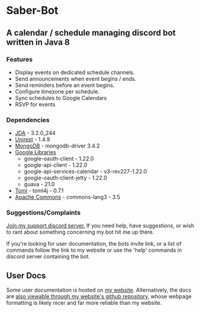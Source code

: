 
# Saber-Bot

## A calendar / schedule managing discord bot written in Java 8

### Features
+ Display events on dedicated schedule channels.
+ Send announcements when event begins / ends.
+ Send reminders before an event begins.
+ Configure timezone per schedule.
+ Sync schedules to Google Calendars
+ RSVP for events

### Dependencies

+ [JDA](https://github.com/DV8FromTheWorld/JDA) - 3.2.0_244
+ [Unirest](https://github.com/Mashape/unirest-java) - 1.4.9
+ [MongoDB](http://mongodb.github.io/mongo-java-driver/3.4/) - mongodb-driver 3.4.2
+ [Google Libraries]()
   + google-oauth-client - 1.22.0
   + google-api-client - 1.22.0
   + google-api-services-calendar - v3-rev227-1.22.0
   + google-oauth-client-jetty - 1.22.0
   + guava - 21.0
+ [Toml]() - toml4j - 0.7.1
+ [Apache Commons]() - commons-lang3 - 3.5

### Suggestions/Complaints

[Join my support discord server.](https://discord.gg/ZQZnXsC) If you need help, have suggestions, or wish to rant about something concerning my bot hit me up there.

If you're looking for user documentation, the bots invite link, or a list of commands follow the link to my website or use the 'help' commands in discord server containing the bot.

## User Docs

Some user documentation is hosted on [my website](https://nmathe.ws/bots/saber).  Alternatively, the docs are [also viewable through my website's github repository](https://github.com/notem/nmathe.ws-content/blob/master/bots/saber/index.md), whose webpage formatting is likely nicer and far more reliable than my website.
